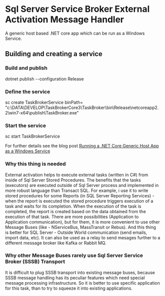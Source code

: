 # Sql Server Service Broker External Activation Message Handler

A generic host based .NET core app which can be run as a Windows Service.

## Building and creating a service

### Build and publish

dotnet publish --configuration Release

### Define the service

sc create TaskBrokerService binPath= "c:\DATA\DEVELOP\TaskBrokerCore3\TaskBroker\bin\Release\netcoreapp2.2\win7-x64\publish\TaskBroker.exe"

### Start the service

sc start TaskBrokerService

For further details see the blog post [Running a .NET Core Generic Host App as a Windows Service](https://www.stevejgordon.co.uk/running-net-core-generic-host-applications-as-a-windows-service)

### Why this thing is needed

External activation helps to execute external tasks (written in C#) from inside of Sql Server Stored Procedures. 
The benefits that the tasks (executors) are executed outside of Sql Server process and implemented in more robust language than Transact SQL. 
For example, i use it to write stored procedures for some Reports (in SQL Server Reporting Services)  - when the report is executed the stored procedure triggers execution
of a task and waits for its completion. When the execution of the task is completed, the report is created based on the data obtained from the execution of that task.
There are more possibilities (Application to Application communication), but for them, it is more convenient to use other Message Buses (like - NServiceBus, MassTransit or Rebus). 
And this thing is better for SQL Server - Outside World communication (send emails, import data, etc).
It can also be used as a relay to send mesages further to a different message broker like Kafka or Rabbit MQ.

### Why  other Message Buses rarely use Sql Server Service Broker (SSSB) Transport

It is difficult to plug SSSB transport into existing message buses, because SSSB message handling has its peculiar features
which need special message processing infrastructure. So it is better to use specific application for this task, than
to try to squeeze it into existing applications.

